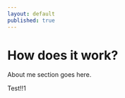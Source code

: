 ```yaml
---
layout: default
published: true
---
```

# How does it work?

About me section goes here.

Test!!1



